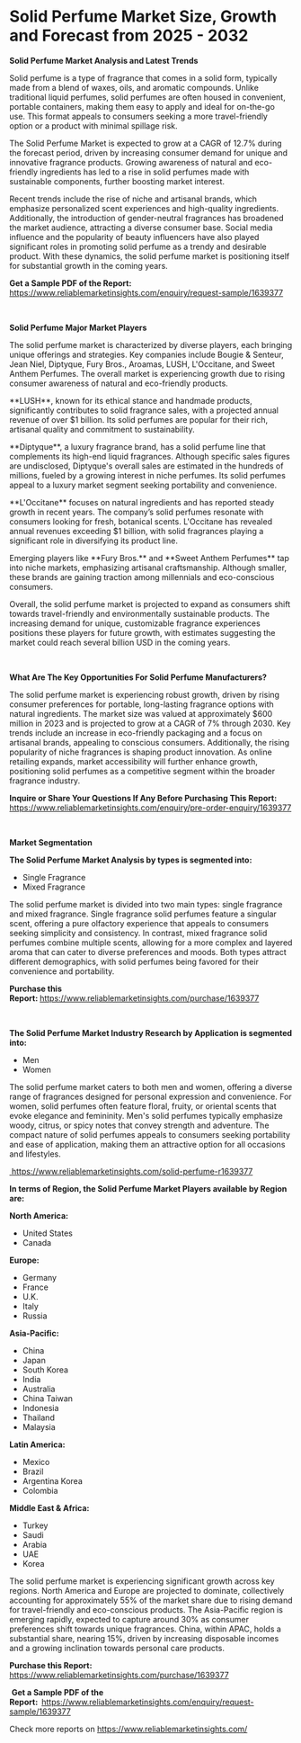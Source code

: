 <p><h1>Solid Perfume Market Size, Growth and Forecast from 2025 - 2032</h1></p><p><strong>Solid Perfume Market Analysis and Latest Trends</strong></p>
<p><p>Solid perfume is a type of fragrance that comes in a solid form, typically made from a blend of waxes, oils, and aromatic compounds. Unlike traditional liquid perfumes, solid perfumes are often housed in convenient, portable containers, making them easy to apply and ideal for on-the-go use. This format appeals to consumers seeking a more travel-friendly option or a product with minimal spillage risk.</p><p>The Solid Perfume Market is expected to grow at a CAGR of 12.7% during the forecast period, driven by increasing consumer demand for unique and innovative fragrance products. Growing awareness of natural and eco-friendly ingredients has led to a rise in solid perfumes made with sustainable components, further boosting market interest. </p><p>Recent trends include the rise of niche and artisanal brands, which emphasize personalized scent experiences and high-quality ingredients. Additionally, the introduction of gender-neutral fragrances has broadened the market audience, attracting a diverse consumer base. Social media influence and the popularity of beauty influencers have also played significant roles in promoting solid perfume as a trendy and desirable product. With these dynamics, the solid perfume market is positioning itself for substantial growth in the coming years.</p></p>
<p><strong>Get a Sample PDF of the Report:&nbsp;</strong> <a href="https://www.reliablemarketinsights.com/enquiry/request-sample/1639377?utm_campaign=1558&utm_medium=2&utm_source=Github&utm_content=ia&utm_term=08022025&utm_id=solid-perfume">https://www.reliablemarketinsights.com/enquiry/request-sample/1639377</a></p>
<p>&nbsp;</p>
<p><strong>Solid Perfume Major Market Players</strong></p>
<p><p>The solid perfume market is characterized by diverse players, each bringing unique offerings and strategies. Key companies include Bougie & Senteur, Jean Niel, Diptyque, Fury Bros., Aroamas, LUSH, L'Occitane, and Sweet Anthem Perfumes. The overall market is experiencing growth due to rising consumer awareness of natural and eco-friendly products.</p><p>**LUSH**, known for its ethical stance and handmade products, significantly contributes to solid fragrance sales, with a projected annual revenue of over $1 billion. Its solid perfumes are popular for their rich, artisanal quality and commitment to sustainability.</p><p>**Diptyque**, a luxury fragrance brand, has a solid perfume line that complements its high-end liquid fragrances. Although specific sales figures are undisclosed, Diptyque's overall sales are estimated in the hundreds of millions, fueled by a growing interest in niche perfumes. Its solid perfumes appeal to a luxury market segment seeking portability and convenience.</p><p>**L'Occitane** focuses on natural ingredients and has reported steady growth in recent years. The company’s solid perfumes resonate with consumers looking for fresh, botanical scents. L'Occitane has revealed annual revenues exceeding $1 billion, with solid fragrances playing a significant role in diversifying its product line.</p><p>Emerging players like **Fury Bros.** and **Sweet Anthem Perfumes** tap into niche markets, emphasizing artisanal craftsmanship. Although smaller, these brands are gaining traction among millennials and eco-conscious consumers.</p><p>Overall, the solid perfume market is projected to expand as consumers shift towards travel-friendly and environmentally sustainable products. The increasing demand for unique, customizable fragrance experiences positions these players for future growth, with estimates suggesting the market could reach several billion USD in the coming years.</p></p>
<p>&nbsp;</p>
<p><strong>What Are The Key Opportunities For Solid Perfume Manufacturers?</strong></p>
<p><p>The solid perfume market is experiencing robust growth, driven by rising consumer preferences for portable, long-lasting fragrance options with natural ingredients. The market size was valued at approximately $600 million in 2023 and is projected to grow at a CAGR of 7% through 2030. Key trends include an increase in eco-friendly packaging and a focus on artisanal brands, appealing to conscious consumers. Additionally, the rising popularity of niche fragrances is shaping product innovation. As online retailing expands, market accessibility will further enhance growth, positioning solid perfumes as a competitive segment within the broader fragrance industry.</p></p>
<p><strong>Inquire or Share Your Questions If Any Before Purchasing This Report:</strong> <a href="https://www.reliablemarketinsights.com/enquiry/pre-order-enquiry/1639377?utm_campaign=1558&utm_medium=2&utm_source=Github&utm_content=ia&utm_term=08022025&utm_id=solid-perfume">https://www.reliablemarketinsights.com/enquiry/pre-order-enquiry/1639377</a></p>
<p>&nbsp;</p>
<p><strong>Market Segmentation</strong></p>
<p><strong>The Solid Perfume Market Analysis by types is segmented into:</strong></p>
<p><ul><li>Single Fragrance</li><li>Mixed Fragrance</li></ul></p>
<p><p>The solid perfume market is divided into two main types: single fragrance and mixed fragrance. Single fragrance solid perfumes feature a singular scent, offering a pure olfactory experience that appeals to consumers seeking simplicity and consistency. In contrast, mixed fragrance solid perfumes combine multiple scents, allowing for a more complex and layered aroma that can cater to diverse preferences and moods. Both types attract different demographics, with solid perfumes being favored for their convenience and portability.</p></p>
<p><strong>Purchase this Report:&nbsp;</strong><a href="https://www.reliablemarketinsights.com/purchase/1639377?utm_campaign=1558&utm_medium=2&utm_source=Github&utm_content=ia&utm_term=08022025&utm_id=solid-perfume">https://www.reliablemarketinsights.com/purchase/1639377</a></p>
<p>&nbsp;</p>
<p><strong>The Solid Perfume Market Industry Research by Application is segmented into:</strong></p>
<p><ul><li>Men</li><li>Women</li></ul></p>
<p><p>The solid perfume market caters to both men and women, offering a diverse range of fragrances designed for personal expression and convenience. For women, solid perfumes often feature floral, fruity, or oriental scents that evoke elegance and femininity. Men's solid perfumes typically emphasize woody, citrus, or spicy notes that convey strength and adventure. The compact nature of solid perfumes appeals to consumers seeking portability and ease of application, making them an attractive option for all occasions and lifestyles.</p></p>
<p><a href="https://www.reliablemarketinsights.com/solid-perfume-r1639377?utm_campaign=1558&utm_medium=2&utm_source=Github&utm_content=ia&utm_term=08022025&utm_id=solid-perfume">&nbsp;https://www.reliablemarketinsights.com/solid-perfume-r1639377</a></p>
<p><strong>In terms of Region, the Solid Perfume Market Players available by Region are:</strong></p>
<p>
    <p> <strong> North America: </strong>
        <ul>
            <li>United States</li>
            <li>Canada</li>
        </ul>
        </p> 
    <p> <strong> Europe: </strong>
        <ul>
            <li>Germany</li>
            <li>France</li>
            <li>U.K.</li>
            <li>Italy</li>
            <li>Russia</li>
        </ul>
        </p> 
    <p> <strong> Asia-Pacific: </strong>
        <ul>
            <li>China</li>
            <li>Japan</li>
            <li>South Korea</li>
            <li>India</li>
            <li>Australia</li>
            <li>China Taiwan</li>
            <li>Indonesia</li>
            <li>Thailand</li>
            <li>Malaysia</li>
        </ul>
        </p> 
    <p> <strong> Latin America: </strong>
        <ul>
            <li>Mexico</li>
            <li>Brazil</li>
            <li>Argentina Korea</li>
            <li>Colombia</li>
        </ul>
        </p> 
    <p> <strong> Middle East & Africa: </strong>
        <ul>
            <li>Turkey</li>
            <li>Saudi</li>
            <li>Arabia</li>
            <li>UAE</li>
            <li>Korea</li>
        </ul>
    </p>
    </p>
<p><p>The solid perfume market is experiencing significant growth across key regions. North America and Europe are projected to dominate, collectively accounting for approximately 55% of the market share due to rising demand for travel-friendly and eco-conscious products. The Asia-Pacific region is emerging rapidly, expected to capture around 30% as consumer preferences shift towards unique fragrances. China, within APAC, holds a substantial share, nearing 15%, driven by increasing disposable incomes and a growing inclination towards personal care products.</p></p>
<p><strong>Purchase this Report: </strong><a href="https://www.reliablemarketinsights.com/purchase/1639377?utm_campaign=1558&utm_medium=2&utm_source=Github&utm_content=ia&utm_term=08022025&utm_id=solid-perfume">https://www.reliablemarketinsights.com/purchase/1639377</a></p>
<p>&nbsp;<strong>Get a Sample PDF of the Report:&nbsp;&nbsp;</strong><a href="https://www.reliablemarketinsights.com/enquiry/request-sample/1639377?utm_campaign=1558&utm_medium=2&utm_source=Github&utm_content=ia&utm_term=08022025&utm_id=solid-perfume">https://www.reliablemarketinsights.com/enquiry/request-sample/1639377</a></p>
<p><strong></strong></p>
<p>Check more reports on <a href="https://www.reliablemarketinsights.com/?utm_campaign=1558&utm_medium=2&utm_source=Github&utm_content=ia&utm_term=08022025&utm_id=solid-perfume">https://www.reliablemarketinsights.com/</a></p>